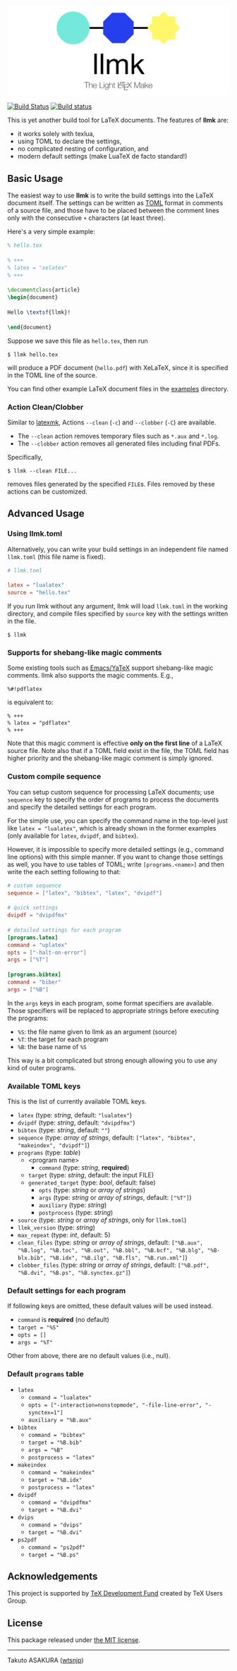 ![llmk: The Light LaTeX Make](./doc/logo.png)

[![Build Status](https://travis-ci.org/wtsnjp/llmk.svg?branch=master)](https://travis-ci.org/wtsnjp/llmk)
[![Build status](https://ci.appveyor.com/api/projects/status/1papc7m85kl9iph1?svg=true)](https://ci.appveyor.com/project/wtsnjp/llmk)

This is yet another build tool for LaTeX documents. The features of **llmk** are:

* it works solely with texlua,
* using TOML to declare the settings,
* no complicated nesting of configuration, and
* modern default settings (make LuaTeX de facto standard!)

## Basic Usage

The easiest way to use **llmk** is to write the build settings into the LaTeX document itself. The settings can be written as [TOML](https://github.com/toml-lang/toml) format in comments of a source file, and those have to be placed between the comment lines only with the consecutive `+` characters (at least three).

Here's a very simple example:

```latex
% hello.tex

% +++
% latex = "xelatex"
% +++

\documentclass{article}
\begin{document}

Hello \textsf{llmk}!

\end{document}
```

Suppose we save this file as `hello.tex`, then run

```
$ llmk hello.tex
```

will produce a PDF document (`hello.pdf`) with XeLaTeX, since it is specified in the TOML line of the source.

You can find other example LaTeX document files in the [examples](./examples) directory.

### Action Clean/Clobber

Similar to [latexmk](http://personal.psu.edu/jcc8/software/latexmk/), Actions `--clean` (`-c`) and `--clobber` (`-C`) are available.

* The `--clean` action removes temporary files such as `*.aux` and `*.log`.
* The `--clobber` action removes all generated files including final PDFs.

Specifically,

```
$ llmk --clean FILE...
```

removes files generated by the specified `FILE`s. Files removed by these actions can be customized.

## Advanced Usage

### Using llmk.toml

Alternatively, you can write your build settings in an independent file named `llmk.toml` (this file name is fixed).

```toml
# llmk.toml

latex = "lualatex"
source = "hello.tex"
```

If you run llmk without any argument, llmk will load `llmk.toml` in the working directory, and compile files specified by `source` key with the settings written in the file.

```
$ llmk
```

### Supports for shebang-like magic comments

Some existing tools such as [Emacs/YaTeX](https://www.yatex.org/) support shebang-like magic comments. llmk also supports the magic comments. E.g.,

```
%#!pdflatex
```

is equivalent to:

```
% +++
% latex = "pdflatex"
% +++
```

Note that this magic comment is effective **only on the first line** of a LaTeX source file. Note also that if a TOML field exist in the file, the TOML field has higher priority and the shebang-like magic comment is simply ignored.

### Custom compile sequence

You can setup custom sequence for processing LaTeX documents; use `sequence` key to specify the order of programs to process the documents and specify the detailed settings for each program.

For the simple use, you can specify the command name in the top-level just like `latex = "lualatex"`, which is already shown in the former examples (only available for `latex`, `dvipdf`, and `bibtex`).

However, it is impossible to specify more detailed settings (e.g., command line options) with this simple manner. If you want to change those settings as well, you have to use tables of TOML; write `[programs.<name>]` and then write the each setting following to that:

```toml
# custom sequence
sequence = ["latex", "bibtex", "latex", "dvipdf"]

# quick settings
dvipdf = "dvipdfmx"

# detailed settings for each program
[programs.latex]
command = "uplatex"
opts = ["-halt-on-error"]
args = ["%T"]

[programs.bibtex]
command = "biber"
args = ["%B"]
```

In the `args` keys in each program, some format specifiers are available. Those specifiers will be replaced to appropriate strings before executing the programs:

* `%S`: the file name given to llmk as an argument (source)
* `%T`: the target for each program
* `%B`: the base name of `%S`

This way is a bit complicated but strong enough allowing you to use any kind of outer programs.

### Available TOML keys

This is the list of currently available TOML keys.

* `latex` (type: *string*, default: `"lualatex"`)
* `dvipdf` (type: *string*, default: `"dvipdfmx"`)
* `bibtex` (type: *string*, default: `""`)
* `sequence` (type: *array of strings*, default: `["latex", "bibtex", "makeindex", "dvipdf"]`)
* `programs` (type: *table*)
	* \<program name\>
		* `command` (type: *string*, **required**)
    * `target` (type: *string*, default: the input FILE)
    * `generated_target` (type: *bool*, default: false)
		* `opts` (type: *string* or *array of strings*)
		* `args` (type: *string* or *array of strings*, default: `["%T"]`)
		* `auxiliary` (type: *string*)
		* `postprocess` (type: *string*)
* `source` (type: *string* or *array of strings*, only for `llmk.toml`)
* `llmk_version` (type: *string*)
* `max_repeat` (type: *int*, default: 5)
* `clean_files` (type: *string* or *array of strings*, default: `["%B.aux", "%B.log", "%B.toc", "%B.out", "%B.bbl", "%B.bcf", "%B.blg", "%B-blx.bib", "%B.idx", "%B.ilg", "%B.fls", "%B.run.xml"]`)
* `clobber_files` (type: *string* or *array of strings*, default: `["%B.pdf", "%B.dvi", "%B.ps", "%B.synctex.gz"]`)


### Default settings for each program

If following keys are omitted, these default values will be used instead.

* `command` is **required** (no default)
* `target = "%S"`
* `opts = []`
* `args = "%T"`

Other from above, there are no default values (i.e., null).

### Default `programs` table

* `latex`
	* `command = "lualatex"`
	* `opts = ["-interaction=nonstopmode", "-file-line-error", "-synctex=1"]`
	* `auxiliary = "%B.aux"`
* `bibtex`
	* `command = "bibtex"`
	* `target = "%B.bib"`
	* `args = "%B"`
	* `postprocess = "latex"`
* `makeindex`
	* `command = "makeindex"`
	* `target = "%B.idx"`
	* `postprocess = "latex"`
* `dvipdf`
	* `command = "dvipdfmx"`
	* `target = "%B.dvi"`
* `dvips`
	* `command = "dvips"`
	* `target = "%B.dvi"`
* `ps2pdf`
	* `command = "ps2pdf"`
	* `target = "%B.ps"`

## Acknowledgements

This project is supported by [TeX Development Fund](https://www.tug.org/tc/devfund/) created by TeX Users Group.

## License

This package released under [the MIT license](./LICENSE).

---

Takuto ASAKURA ([wtsnjp](https://twitter.com/wtsnjp))
